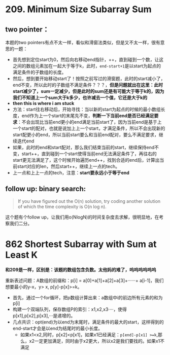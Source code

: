 # 209. Minimum Size Subarray Sum

## two pointer：
本题的two pointers有点不太一样，看似和滑窗法类似，但是又不太一样，很有意思的一题：
* 首先想到定位start为0，然后向右移动end指针，++，直到碰到一个数，让这之间的数组元素加在一起大于等于k，此时，```end-start+1```是以start为起点的满足条件的子数组的长度。
* 然后，想到要开始移动start了！按照之前写过的滑窗题，此时的start减小了，end不变，所以此时的子数组不满足条件？？？，**但是问题就出在这里：此时start减少了，sum一定减少，但是此时的sum还是有可能大于等于k的，因为我们不知道上一个sum大于k多少，也许减去一个值，它还是大于k的**
* **then this is where i am stuck**
* 方法：start往右移动后，开始寻找：当以新的start为起点的时候的最小数组长度，end作为上一个start的末尾先不变，**判断一下当前end是否已经满足要求**：不会出现比当前end更小的end满足当前start了，因为当前end是基于上一个start的配对，也就是说加上上一个start，才满足条件，所以不会出现新的start配更小的end，所以当前start要么和当前end配对，要么不满足要求，继续迭代end
* 如果，此时的end和start配对，那么我们结束当前的start，继续保持end不变，start++，直到碰到一个start使得当前end无法满足条件了，再往右的start更无法满足了，这个时候开始遍历end++，找到合适的end后，计算出当前start对应的len，然后start++，继续上一点的tech。
* 上一点和上上一点的tech，注意：**start要永远小于等于end**

## follow up: binary search:

>If you have figured out the O(n) solution, try coding another solution of which the time complexity is O(n log n). 

这个题有个follow up，让我们用o(NlogN)的时间复杂度去求解，很明显地，在考察我们二分。


# 862 Shortest Subarray with Sum at Least K
**和209是一样，区别是：该题的数组包含负数。太他妈的难了，呜呜呜呜呜呜**

重新表述问题：A数组的前缀和：p[i] = a[0]+a[1]+a[2]+a[3]+······+ a[i-1]，我们想要最小的y-x，y> x, p[y]-p[x]>=k。

* 首先，通过一个for循环，把p数组计算出来：a数组中i的前边所有元素的和为p[i]
* 构建一个双端队列，保存数组P的索引：x1,x2,x3····，使得p[x1],p[x2],p[x3],···是递增的。
* 几点共识：opt(end)为以end为末尾时，满足条件的最大的start，这样得到的end-start才会是以end为结尾时的最小长度。
     * 如果x1<x2,同时，p[x2]<p[x1]，如果x1已经满足：```p[end]-p[x1] >=k```,那么，x2一定更加满足，同时由于x2更大，所以x2是我们要找的。如果x1不满足
